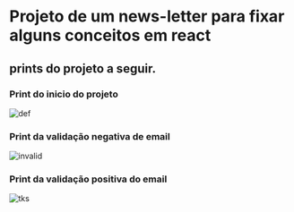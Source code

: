 # Projeto de um news-letter para fixar alguns conceitos em react
## prints do projeto a seguir.
### Print do inicio do projeto
![def](https://github.com/guiwebber/news-letter-email/assets/47763495/529e504e-d10d-43c5-85c8-0d3ecf043d79)
### Print da validação negativa de email

![invalid](https://github.com/guiwebber/news-letter-email/assets/47763495/2e35ae3d-4261-45d0-a59c-d3ec47525b74)
### Print da validação positiva do email
![tks](https://github.com/guiwebber/news-letter-email/assets/47763495/66deb371-4820-4252-aa2d-be3d87870802)
